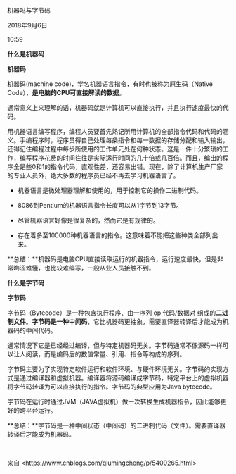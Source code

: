 机器吗与字节码

2018年9月6日

10:59

**什么是机器码**

**机器码**

机器码(machine code)，学名机器语言指令，有时也被称为原生码（Native Code），**是电脑的CPU可直接解读的数据**。

通常意义上来理解的话，机器码就是计算机可以直接执行，并且执行速度最快的代码。

用机器语言编写程序，编程人员要首先熟记所用计算机的全部指令代码和代码的涵义。手编程序时，程序员得自己处理每条指令和每一数据的存储分配和输入输出，还得记住编程过程中每步所使用的工作单元处在何种状态。这是一件十分繁琐的工作，编写程序花费的时间往往是实际运行时间的几十倍或几百倍。而且，编出的程序全是些0和1的指令代码，直观性差，还容易出错。现在，除了计算机生产厂家的专业人员外，绝大多数的程序员已经不再去学习机器语言了。

-   机器语言是微处理器理解和使用的，用于控制它的操作二进制代码。

-   8086到Pentium的机器语言指令长度可以从1字节到13字节。

-   尽管机器语言好像是很复杂的，然而它是有规律的。

-   存在着多至100000种机器语言的指令。这意味着不能把这些种类全部列出来。

**总结：**机器码是电脑CPU直接读取运行的机器指令，运行速度最快，但是非常晦涩难懂，也比较难编写，一般从业人员接触不到。

**什么是字节码**

**字节码**

字节码（Bytecode）是一种包含执行程序、由一序列 op 代码/数据对 组成的**二进制文件**。**字节码是一种中间码**，它比机器码更抽象，需要直译器转译后才能成为机器码的中间代码。

通常情况下它是已经经过编译，但与特定机器码无关。字节码通常不像源码一样可以让人阅读，而是编码后的数值常量、引用、指令等构成的序列。

字节码主要为了实现特定软件运行和软件环境、与硬件环境无关。字节码的实现方式是通过编译器和虚拟机器。编译器将源码编译成字节码，特定平台上的虚拟机器将字节码转译为可以直接执行的指令。字节码的典型应用为Java bytecode。

字节码在运行时通过JVM（JAVA虚拟机）做一次转换生成机器指令，因此能够更好的跨平台运行。

**总结：**字节码是一种中间状态（中间码）的二进制代码（文件）。需要直译器转译后才能成为机器码。

 

来自 \<<https://www.cnblogs.com/qiumingcheng/p/5400265.html>\>
